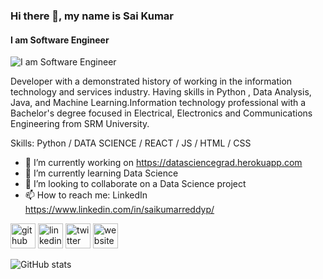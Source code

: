 ### Hi there 👋, my name is Sai Kumar
#### I am Software Engineer
![I am Software Engineer](https://www.linkedin.com/in/saikumarreddyp/detail/background-image/)

Developer with a demonstrated history of working in the information technology and services industry. Having skills in Python , Data Analysis, Java, and Machine Learning.Information technology professional with a Bachelor's degree focused in Electrical, Electronics and Communications Engineering from SRM University.

Skills: Python / DATA SCIENCE / REACT / JS / HTML / CSS

- 🔭 I’m currently working on https://datasciencegrad.herokuapp.com 
- 🌱 I’m currently learning Data Science 
- 👯 I’m looking to collaborate on a Data Science project 
- 📫 How to reach me: LinkedIn https://www.linkedin.com/in/saikumarreddyp/ 


[<img src='https://cdn.jsdelivr.net/npm/simple-icons@3.0.1/icons/github.svg' alt='github' height='40'>](https://github.com/saikumarpochireddygari)  [<img src='https://cdn.jsdelivr.net/npm/simple-icons@3.0.1/icons/linkedin.svg' alt='linkedin' height='40'>](https://www.linkedin.com/in/saikumarreddyp/)  [<img src='https://cdn.jsdelivr.net/npm/simple-icons@3.0.1/icons/twitter.svg' alt='twitter' height='40'>](https://twitter.com/pochireddygari)  [<img src='https://cdn.jsdelivr.net/npm/simple-icons@3.0.1/icons/icloud.svg' alt='website' height='40'>](https://datasciencegrad.herokuapp.com)  

![GitHub stats](https://github-readme-stats.vercel.app/api?username=saikumarpochireddygari&show_icons=true)  


